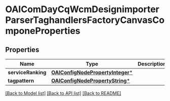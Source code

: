 # OAIComDayCqWcmDesignimporterParserTaghandlersFactoryCanvasComponeProperties

## Properties
Name | Type | Description | Notes
------------ | ------------- | ------------- | -------------
**serviceRanking** | [**OAIConfigNodePropertyInteger***](OAIConfigNodePropertyInteger.md) |  | [optional] 
**tagpattern** | [**OAIConfigNodePropertyString***](OAIConfigNodePropertyString.md) |  | [optional] 

[[Back to Model list]](../README.md#documentation-for-models) [[Back to API list]](../README.md#documentation-for-api-endpoints) [[Back to README]](../README.md)


